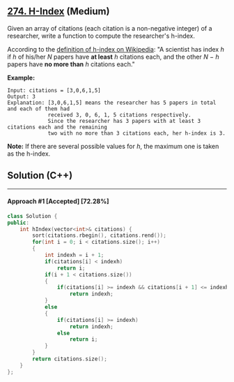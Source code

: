 ## [274. H-Index](https://leetcode.com/problems/h-index/) (Medium)

Given an array of citations (each citation is a non-negative integer) of a researcher, write a function to compute the researcher's h-index.

  

According to the [definition of h-index on Wikipedia](https://en.wikipedia.org/wiki/H-index): "A scientist has index *h* if *h* of his/her *N* papers have **at least** *h* citations each, and the other *N − h* papers have **no more than** *h* citations each."

  

**Example:**

  

```
Input: citations = [3,0,6,1,5]
Output: 3 
Explanation: [3,0,6,1,5] means the researcher has 5 papers in total and each of them had 
             received 3, 0, 6, 1, 5 citations respectively. 
             Since the researcher has 3 papers with at least 3 citations each and the remaining 
             two with no more than 3 citations each, her h-index is 3.
```

  

**Note:** If there are several possible values for *h*, the maximum one is taken as the h-index.

## Solution (C++)

------

#### Approach #1  [Accepted] [72.28%] 

```c++
class Solution {
public:
    int hIndex(vector<int>& citations) {
        sort(citations.rbegin(), citations.rend());
        for(int i = 0; i < citations.size(); i++)
        {
            int indexh = i + 1;
            if(citations[i] < indexh)
                return i;
            if(i + 1 < citations.size())
            {
                if(citations[i] >= indexh && citations[i + 1] <= indexh)
                    return indexh;
            }
            else
            {
                if(citations[i] >= indexh)
                    return indexh;
                else
                    return i;
            }
        }
        return citations.size();
    }
};
```



